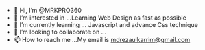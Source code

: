 - 👋 Hi, I’m @MRKPRO360
- 👀 I’m interested in ...Learning Web Design as fast as possible
- 🌱 I’m currently learning ... Javascript and advance Css technique
- 💞️ I’m looking to collaborate on ...
- 📫 How to reach me ...My email is mdrezaulkarrim@gmail.com

<!---
MRKPRO360/MRKPRO360 is a ✨ special ✨ repository because its `README.md` (this file) appears on your GitHub profile.
You can click the Preview link to take a look at your changes.
--->
